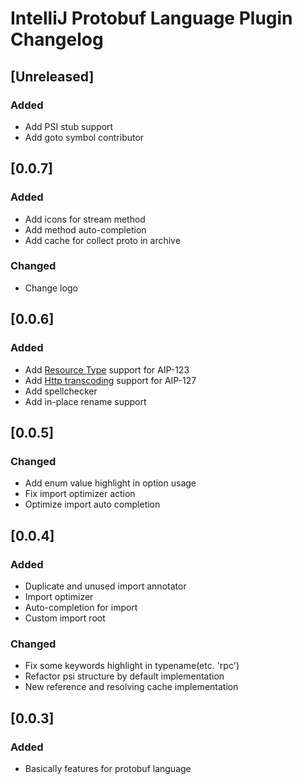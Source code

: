 <!-- Keep a Changelog guide -> https://keepachangelog.com -->

# IntelliJ Protobuf Language Plugin Changelog

## [Unreleased]
### Added
- Add PSI stub support
- Add goto symbol contributor

## [0.0.7]
### Added
- Add icons for stream method
- Add method auto-completion
- Add cache for collect proto in archive
### Changed
- Change logo

## [0.0.6]
### Added
- Add [Resource Type](https://aip.bybutter.com/123) support for AIP-123
- Add [Http transcoding](https://aip.bybutter.com/127) support for AIP-127
- Add spellchecker
- Add in-place rename support

## [0.0.5]
### Changed
- Add enum value highlight in option usage
- Fix import optimizer action
- Optimize import auto completion

## [0.0.4]
### Added
- Duplicate and unused import annotator
- Import optimizer
- Auto-completion for import
- Custom import root
### Changed
- Fix some keywords highlight in typename(etc. 'rpc')
- Refactor psi structure by default implementation
- New reference and resolving cache implementation

## [0.0.3]
### Added
- Basically features for protobuf language